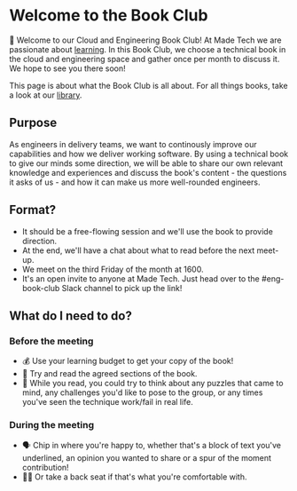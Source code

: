 # Welcome to the Book Club

👋 Welcome to our Cloud and Engineering Book Club! At Made Tech we are passionate about [learning](../../../guides/learning/README.md). In this Book Club, we choose a technical book in the cloud and engineering space and gather once per month to discuss it. We hope to see you there soon!

This page is about what the Book Club is all about. For all things books, take a look at our [library](./library/library.md).

## Purpose

As engineers in delivery teams, we want to continously improve our capabilities and how we deliver working software. By using a technical book to give our minds some direction, we will be able to share our own relevant knowledge and experiences and discuss the book's content - the questions it asks of us - and how it can make us more well-rounded engineers.

## Format?

- It should be a free-flowing session and we'll use the book to provide direction.
- At the end, we'll have a chat about what to read before the next meet-up.
- We meet on the third Friday of the month at 1600.
- It's an open invite to anyone at Made Tech. Just head over to the #eng-book-club Slack channel to pick up the link!

## What do I need to do?

### Before the meeting

- 💰 Use your learning budget to get your copy of the book!
- 📖 Try and read the agreed sections of the book.
- 🧐 While you read, you could try to think about any puzzles that came to mind, any challenges you'd like to pose to the group, or any times you've seen the technique work/fail in real life. 

### During the meeting

- 🗣 Chip in where you're happy to, whether that's a block of text you've underlined, an opinion you wanted to share or a spur of the moment contribution!
- 🧘‍♀️ Or take a back seat if that's what you're comfortable with.

